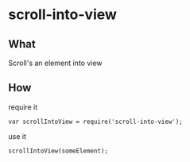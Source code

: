 # scroll-into-view

## What

Scroll's an element into view

## How

require it

    var scrollIntoView = require('scroll-into-view');

use it

    scrollIntoView(someElement);